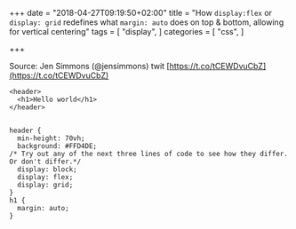 +++
date = "2018-04-27T09:19:50+02:00"
title = "How `display:flex` or `display: grid` redefines what `margin: auto` does on top & bottom, allowing for vertical centering"
tags = [
  "display",
]
categories = [
  "css",
]

+++
<!--more-->

Source: Jen Simmons (@jensimmons) twit  [https://t.co/tCEWDvuCbZ](https://t.co/tCEWDvuCbZ)

    <header>
      <h1>Hello world</h1>
    </header>
    
    
    header {
      min-height: 70vh;
      background: #FFD4DE;
    /* Try out any of the next three lines of code to see how they differ. Or don't differ.*/   
      display: block;
      display: flex;
      display: grid;
    }
    h1 {
      margin: auto;
    }